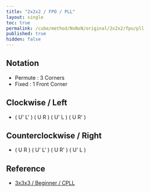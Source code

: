 ```yaml
---
title: "2x2x2 / FPO / PLL"
layout: single
toc: true
permalink: /cube/method/NxNxN/original/2x2x2/fpo/pll
published: true
hidden: false
---
```


<head>
  <base target="_blank">
  <link
    rel   = "stylesheet"
    type  = "text/css"
    href  = "/assets/css/twisty/2x2x2.css"
  >
  <script
    src   = "https://cdn.cubing.net/js/cubing/twisty"
    type  = "module"
    defer
  ></script>
</head>



## Notation

- Permute : 3 Corners
- Fixed : 1 Front Corner



## Clockwise / Left

- ( U' L' ) ( U R ) ( U' L ) ( U R' )
  <div class="twisty-wrapper">
    <twisty-player
      puzzle                    = "2x2x2"
      experimental-stickering   = "PLL"
      alg                       = "U' L' U R U' L U R'"
      experimental-setup-alg    = "L U L' U L U2 L'"
      experimental-setup-anchor = "end"
      tempo-scale               = "1.3"
    ></twisty-player>
  </div>



## Counterclockwise / Right

- ( U R ) ( U' L' ) ( U R' ) ( U' L )
  <div class="twisty-wrapper">
    <twisty-player
      puzzle                    = "2x2x2"
      experimental-stickering   = "PLL"
      alg                       = "U R U' L' U R' U' L"
      experimental-setup-alg    = "R' U' R U' R' U2 R"
      experimental-setup-anchor = "end"
      tempo-scale               = "1.3"
    ></twisty-player>
  </div>



## Reference

- [3x3x3 / Beginner / CPLL](/cube/method/NxNxN/original/3x3x3/beginner/cpll)

